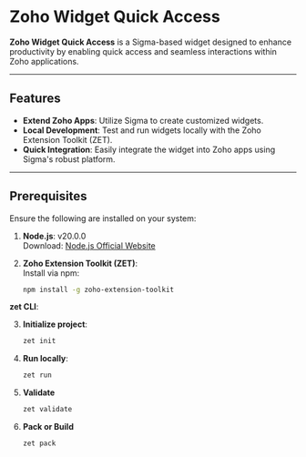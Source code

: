 # Zoho Widget Quick Access

**Zoho Widget Quick Access** is a Sigma-based widget designed to enhance productivity by enabling quick access and seamless interactions within Zoho applications.

---

## Features

- **Extend Zoho Apps**: Utilize Sigma to create customized widgets.
- **Local Development**: Test and run widgets locally with the Zoho Extension Toolkit (ZET).
- **Quick Integration**: Easily integrate the widget into Zoho apps using Sigma's robust platform.

---

## Prerequisites

Ensure the following are installed on your system:

1. **Node.js**: v20.0.0  
   Download: [Node.js Official Website](https://nodejs.org)

2. **Zoho Extension Toolkit (ZET)**:  
   Install via npm:
   ```bash
   npm install -g zoho-extension-toolkit

**zet CLI**: 

3. **Initialize project**:
   ```bash
   zet init   
   ```
4. **Run locally**:
   ```bash
   zet run 
   ```
5. **Validate**
   ```bash
   zet validate
   ```
6. **Pack or Build**
   
   ```bash
   zet pack
   ```
   
